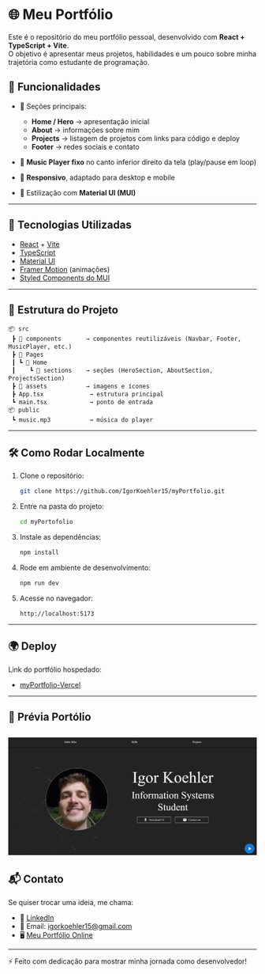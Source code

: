 # 🌐 Meu Portfólio

Este é o repositório do meu portfólio pessoal, desenvolvido com **React + TypeScript + Vite**.  
O objetivo é apresentar meus projetos, habilidades e um pouco sobre minha trajetória como estudante de programação.  

## 🦾 Funcionalidades

- 📌 Seções principais:
  - **Home / Hero** → apresentação inicial  
  - **About** → informações sobre mim  
  - **Projects** → listagem de projetos com links para código e deploy  
  - **Footer** → redes sociais e contato  

- 🎵 **Music Player fixo** no canto inferior direito da tela (play/pause em loop)  
- 📱 **Responsivo**, adaptado para desktop e mobile  
- 🎨 Estilização com **Material UI (MUI)**  

---

## 🚀 Tecnologias Utilizadas

- [React](https://reactjs.org/) + [Vite](https://vitejs.dev/)  
- [TypeScript](https://www.typescriptlang.org/)  
- [Material UI](https://mui.com/)  
- [Framer Motion](https://www.framer.com/motion/) (animações)  
- [Styled Components do MUI](https://mui.com/system/styled/)  

---

## 📂 Estrutura do Projeto

```
📦 src
 ┣ 📂 components       → componentes reutilizáveis (Navbar, Footer, MusicPlayer, etc.)
 ┣ 📂 Pages
 ┃ ┗ 📂 Home
 ┃    ┗ 📂 sections    → seções (HeroSection, AboutSection, ProjectsSection)
 ┣ 📂 assets           → imagens e ícones
 ┣ App.tsx             → estrutura principal
 ┗ main.tsx            → ponto de entrada
📦 public
 ┗ music.mp3           → música do player
```

---

## 🛠️ Como Rodar Localmente

1. Clone o repositório:
   ```bash
   git clone https://github.com/IgorKoehler15/myPortfolio.git
   ```
2. Entre na pasta do projeto:
   ```bash
   cd myPortofolio
   ```
3. Instale as dependências:
   ```bash
   npm install
   ```
4. Rode em ambiente de desenvolvimento:
   ```bash
   npm run dev
   ```
5. Acesse no navegador:
   ```
   http://localhost:5173
   ```

---

## 🌍 Deploy

Link do portfólio hospedado:  
- [myPortfolio-Vercel](https://my-portfolio-xi-ashy-94.vercel.app/)   

---

## 📸 Prévia Portólio

![alt text](image.png)
---

## 📬 Contato

Se quiser trocar uma ideia, me chama:  

- 💼 [LinkedIn](https://www.linkedin.com/in/igor-koehler/)  
- 📧 Email: igorkoehler15@gmail.com  
- 🖥️ [Meu Portfólio Online](https://my-portfolio-xi-ashy-94.vercel.app/)  

---

⚡ Feito com dedicação para mostrar minha jornada como desenvolvedor!  

